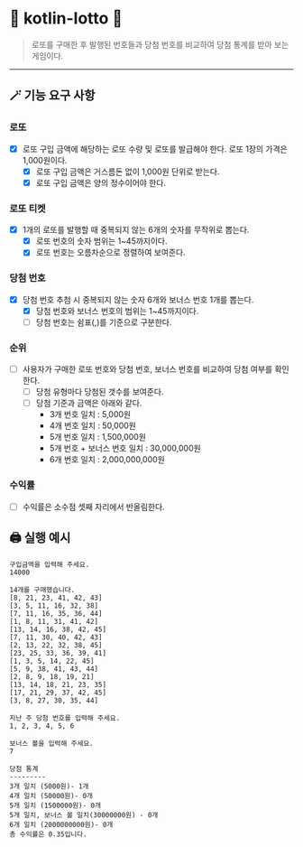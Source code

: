 # 🎊 kotlin-lotto 🎉
> 로또를 구매한 후 발행된 번호들과 당첨 번호를 비교하여 당첨 통계를 받아 보는 게임이다.
---

## 🪄 기능 요구 사항
### 로또
- [X] 로또 구입 금액에 해당하는 로또 수량 및 로또를 발급해야 한다. 로또 1장의 가격은 1,000원이다.
  - [X] 로또 구입 금액은 거스름돈 없이 1,000원 단위로 받는다.
  - [X] 로또 구입 금액은 양의 정수이어야 한다.
### 로또 티켓
- [X] 1개의 로또를 발행할 때 중복되지 않는 6개의 숫자를 무작위로 뽑는다.
  - [X] 로또 번호의 숫자 범위는 1~45까지이다.
  - [X] 로또 번호는 오름차순으로 정렬하여 보여준다.
### 당첨 번호
- [X] 당첨 번호 추첨 시 중복되지 않는 숫자 6개와 보너스 번호 1개를 뽑는다.
  - [X] 당첨 번호와 보너스 번호의 범위는 1~45까지이다.
  - [ ] 당첨 번호는 쉼표(,)를 기준으로 구분한다.
### 순위
- [ ] 사용자가 구매한 로또 번호와 당첨 번호, 보너스 번호를 비교하여 당첨 여부를 확인한다.
  - [ ] 당첨 유형마다 당첨된 갯수를 보여준다.
  - [ ] 당첨 기준과 금액은 아래와 같다.
    - 3개 번호 일치 : 5,000원
    - 4개 번호 일치 : 50,000원
    - 5개 번호 일치 : 1,500,000원
    - 5개 번호 + 보너스 번호 일치 : 30,000,000원
    - 6개 번호 일치 : 2,000,000,000원
### 수익률
- [ ] 수익률은 소수점 셋째 자리에서 반올림한다.

## 🖨️ 실행 예시
```
구입금액을 입력해 주세요.
14000

14개를 구매했습니다.
[8, 21, 23, 41, 42, 43]
[3, 5, 11, 16, 32, 38]
[7, 11, 16, 35, 36, 44]
[1, 8, 11, 31, 41, 42]
[13, 14, 16, 38, 42, 45]
[7, 11, 30, 40, 42, 43]
[2, 13, 22, 32, 38, 45]
[23, 25, 33, 36, 39, 41]
[1, 3, 5, 14, 22, 45]
[5, 9, 38, 41, 43, 44]
[2, 8, 9, 18, 19, 21]
[13, 14, 18, 21, 23, 35]
[17, 21, 29, 37, 42, 45]
[3, 8, 27, 30, 35, 44]

지난 주 당첨 번호를 입력해 주세요.
1, 2, 3, 4, 5, 6

보너스 볼을 입력해 주세요.
7

당첨 통계
---------
3개 일치 (5000원)- 1개
4개 일치 (50000원)- 0개
5개 일치 (1500000원)- 0개
5개 일치, 보너스 볼 일치(30000000원) - 0개
6개 일치 (2000000000원)- 0개
총 수익률은 0.35입니다.
```